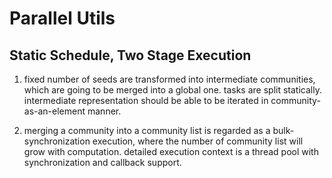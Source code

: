 # Parallel Utils

## Static Schedule, Two Stage Execution

1. fixed number of seeds are transformed into intermediate communities, which are going to be merged into a global one. 
tasks are split statically. intermediate representation should be able to be iterated in community-as-an-element manner. 

2. merging a community into a community list is regarded as a bulk-synchronization execution, where the number of community 
list will grow with computation. detailed execution context is a thread pool with synchronization and callback support.
